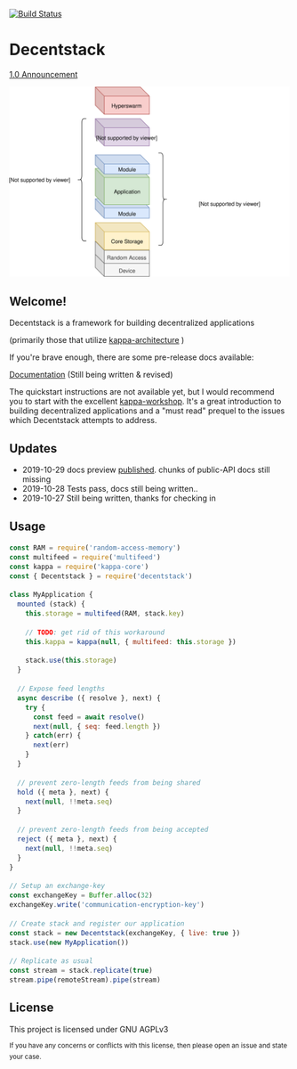 [![Build Status](https://travis-ci.org/decentstack/decentstack.svg?branch=master)](https://travis-ci.org/decentstack/decentstack)

Decentstack
=================

[1.0 Announcement](https://github.com/decentstack/decentstack/issues/2)

![Overview Image](./docs/decentstack-overview.svg)

## Welcome!

Decentstack is a framework for building decentralized
applications

(primarily those that utilize [kappa-architecture](https://github.com/kappa-db/) )

If you're brave enough, there are some pre-release docs available:

[Documentation](https://decentstack.org) (Still being written & revised)

The quickstart instructions are not available yet, but I would recommend you to
start with the excellent [kappa-workshop](https://noffle.github.io/kappa-arch-workshop/build/01.html). It's a great introduction to building decentralized applications and a "must read" prequel to the issues which Decentstack attempts
to address.

## Updates

- 2019-10-29 docs preview [published](https://decentstack.org). chunks of public-API docs still missing
- 2019-10-28 Tests pass, docs still being written..
- 2019-10-27 Still being written, thanks for checking in


## Usage

```js
const RAM = require('random-access-memory')
const multifeed = require('multifeed')
const kappa = require('kappa-core')
const { Decentstack } = require('decentstack')

class MyApplication {
  mounted (stack) {
    this.storage = multifeed(RAM, stack.key)

    // TODO: get rid of this workaround
    this.kappa = kappa(null, { multifeed: this.storage })

    stack.use(this.storage)
  }

  // Expose feed lengths
  async describe ({ resolve }, next) {
    try {
      const feed = await resolve()
      next(null, { seq: feed.length })
    } catch(err) {
      next(err)
    }
  }

  // prevent zero-length feeds from being shared
  hold ({ meta }, next) {
    next(null, !!meta.seq)
  }

  // prevent zero-length feeds from being accepted
  reject ({ meta }, next) {
    next(null, !!meta.seq)
  }
}

// Setup an exchange-key
const exchangeKey = Buffer.alloc(32)
exchangeKey.write('communication-encryption-key')

// Create stack and register our application
const stack = new Decentstack(exchangeKey, { live: true })
stack.use(new MyApplication())

// Replicate as usual
const stream = stack.replicate(true)
stream.pipe(remoteStream).pipe(stream)

```

## License

This project is licensed under GNU AGPLv3

<sup>If you have any concerns or conflicts with this license, then please open an issue and
state your case.</sup>
